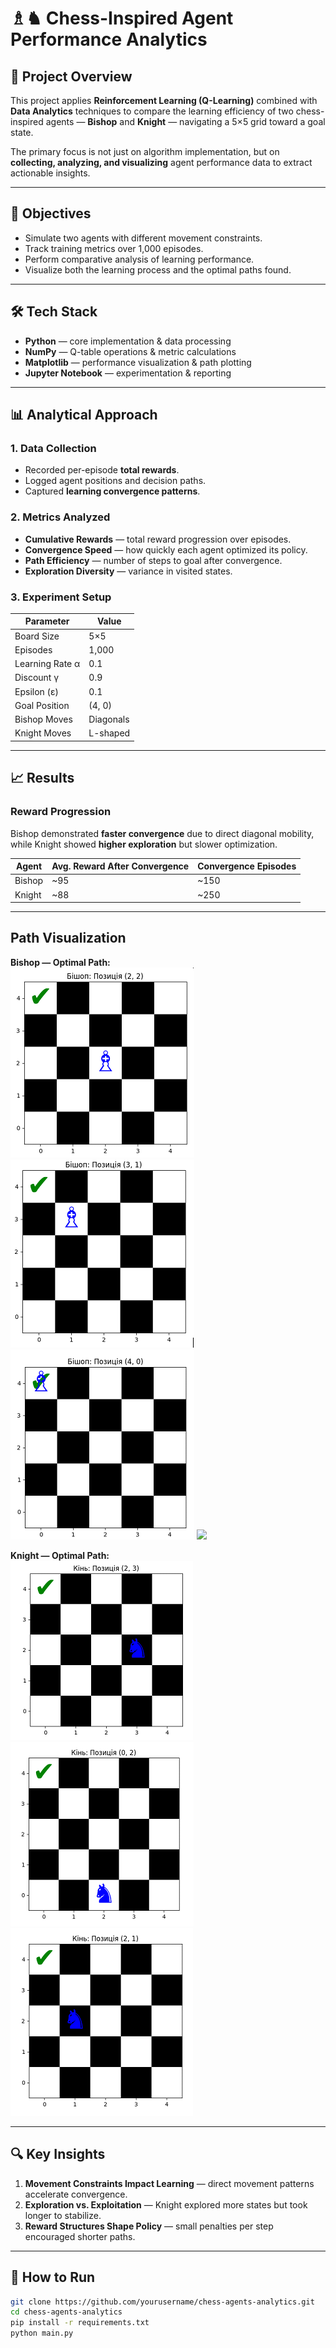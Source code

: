 # ♗♞ Chess-Inspired Agent Performance Analytics

## 📌 Project Overview
This project applies **Reinforcement Learning (Q-Learning)** combined with **Data Analytics** techniques to compare the learning efficiency of two chess-inspired agents — **Bishop** and **Knight** — navigating a 5×5 grid toward a goal state.

The primary focus is not just on algorithm implementation, but on **collecting, analyzing, and visualizing** agent performance data to extract actionable insights.

---

## 🎯 Objectives
- Simulate two agents with different movement constraints.
- Track training metrics over 1,000 episodes.
- Perform comparative analysis of learning performance.
- Visualize both the learning process and the optimal paths found.

---

## 🛠 Tech Stack
- **Python** — core implementation & data processing
- **NumPy** — Q-table operations & metric calculations
- **Matplotlib** — performance visualization & path plotting
- **Jupyter Notebook** — experimentation & reporting

---

## 📊 Analytical Approach

### 1. **Data Collection**
- Recorded per-episode **total rewards**.
- Logged agent positions and decision paths.
- Captured **learning convergence patterns**.

### 2. **Metrics Analyzed**
- **Cumulative Rewards** — total reward progression over episodes.
- **Convergence Speed** — how quickly each agent optimized its policy.
- **Path Efficiency** — number of steps to goal after convergence.
- **Exploration Diversity** — variance in visited states.

### 3. **Experiment Setup**
| Parameter        | Value        |
|------------------|-------------|
| Board Size       | 5×5         |
| Episodes         | 1,000       |
| Learning Rate α  | 0.1         |
| Discount γ       | 0.9         |
| Epsilon (ε)      | 0.1         |
| Goal Position    | (4, 0)      |
| Bishop Moves     | Diagonals   |
| Knight Moves     | L-shaped    |

---

## 📈 Results

### **Reward Progression**
Bishop demonstrated **faster convergence** due to direct diagonal mobility, while Knight showed **higher exploration** but slower optimization.

| Agent   | Avg. Reward After Convergence | Convergence Episodes |
|---------|-------------------------------|----------------------|
| Bishop  | ~95                           | ~150                 |
| Knight  | ~88                           | ~250                 |


---

## Path Visualization
**Bishop — Optimal Path:**  
[![](doc/bishop/2.png)](doc/bishop/2.png) [![](doc/bishop/3.png)](doc/bishop/3.png) [![](doc/bishop/4.png)](doc/bishop/4.png) [![](doc/bishop/5.png)](doc/bishop/5.png)

**Knight — Optimal Path:**  
[![](doc/knight/2.png)](doc/knight/2.png) [![](doc/knight/3.png)](doc/knight/3.png) [![](doc/knight/4.png)](doc/knight/4.png)


---

## 🔍 Key Insights
1. **Movement Constraints Impact Learning** — direct movement patterns accelerate convergence.
2. **Exploration vs. Exploitation** — Knight explored more states but took longer to stabilize.
3. **Reward Structures Shape Policy** — small penalties per step encouraged shorter paths.

---

## 🚀 How to Run
```bash
git clone https://github.com/yourusername/chess-agents-analytics.git
cd chess-agents-analytics
pip install -r requirements.txt
python main.py
